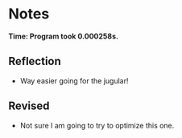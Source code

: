 # Notes

**Time: Program took 0.000258s.**

## Reflection
- Way easier going for the jugular!

## Revised
- Not sure I am going to try to optimize this one.